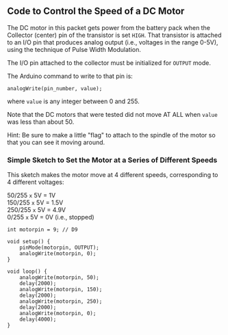 ## Code to Control the Speed of a DC Motor ##

The DC motor in this packet gets power from the battery pack when the Collector 
(center) pin of the transistor is set `HIGH`.  That transistor is attached
to an I/O pin that produces analog output (i.e., voltages in the range 0-5V),
using the technique of Pulse Width Modulation.  

The I/O pin attached to the collector must be initialized for `OUTPUT` mode.

The Arduino command to write to that pin is:

    analogWrite(pin_number, value);

where `value` is any integer between 0 and 255.

Note that the DC motors that were tested did not move AT ALL when `value` was less than about 50.

Hint:  Be sure to make a little "flag" to attach to the spindle of the motor
so that you can see it moving around.

### Simple Sketch to Set the Motor at a Series of Different Speeds ###

This sketch makes the motor move at 4 different speeds, corresponding to 4 different
voltages:

50/255 `x` 5V = 1V                  
150/255 `x` 5V = 1.5V                
250/255 `x` 5V = 4.9V               
0/255 `x` 5V = 0V  (i.e., stopped)

    int motorpin = 9; // D9

    void setup() {
        pinMode(motorpin, OUTPUT);
        analogWrite(motorpin, 0);
    }

    void loop() {
        analogWrite(motorpin, 50);
        delay(2000);
        analogWrite(motorpin, 150);
        delay(2000);
        analogWrite(motorpin, 250);
        delay(2000);
        analogWrite(motorpin, 0);
        delay(4000);
    }

